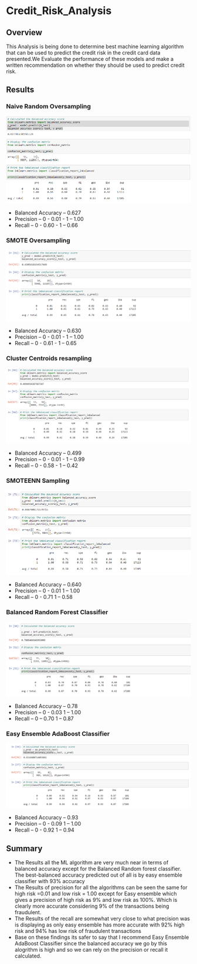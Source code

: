 # Credit_Risk_Analysis

## Overview
This Analysis is being done to determine best machine learning algorithm that can be used to predict the credit risk in the credit card data presented.We Evaluate the performance of these models and make a written recommendation on whether they should be used to predict credit risk.

## Results
### Naive Random Oversampling

![](naive_random_oversampling.png)

- Balanced Accuracy – 0.627
- Precision 	– 0 - 0.01 
	      	- 1 – 1.00
- Recall 	– 0 - 0.60
	 	- 1 – 0.66

### SMOTE Oversampling

![](smote_oversampling.png)

- Balanced Accuracy – 0.630
- Precision	– 0 - 0.01
	      	- 1 – 1.00
- Recall 	– 0 - 0.61
	 	- 1 – 0.65

### Cluster Centroids resampling

![](cluster_centroids_resampling.png)

- Balanced Accuracy – 0.499
- Precision 	– 0 - 0.01 
	      	- 1 – 0.99
- Recall 	– 0 - 0.58
	 	- 1 – 0.42

### SMOTEENN Sampling

![](smoteenn_resampling.png)

- Balanced Accuracy – 0.640
- Precision – 	0 - 0.01 
	      	    1 – 1.00
- Recall –  	  0 - 0.71
	 	          1 – 0.58

### Balanced Random Forest Classifier

![](balanced_randon_forest_classifier.png)

- Balanced Accuracy – 0.78
- Precision – 	0 - 0.03 
	      	    1 – 1.00
- Recall –  	  0 – 0.70
	 	          1 – 0.87

### Easy Ensemble AdaBoost Classifier

![](easy_ensemble_adaboost_classifier.png)

- Balanced Accuracy – 0.93
- Precision – 	0 - 0.09
	      	    1 – 1.00
- Recall –  	  0 - 0.92
	 	          1 – 0.94

## Summary
-	The Results all the ML algorithm are very much near in terms of balanced accuracy except for the Balanced Random forest classifier. The best-balanced accuracy predicted out of all is by easy ensemble classifier with 93% accuracy
-	The Results of precision for all the algorithms can be seen the same for high risk =0.01 and low risk = 1.00 except for Easy ensemble which gives a precision of high risk as 9% and low risk as 100%.  Which is clearly more accurate considering 9% of the transactions being fraudulent.
-	The Results of the recall are somewhat very close to what precision was is displaying as only easy ensemble has more accurate with 92% high risk and 94% has low risk of fraudulent transactions
-	Base on these findings its safer to say that I recommend Easy Ensemble AdaBoost Classifier since the balanced accuracy we go by this alogrithm is high and so we can rely on the precision or recall it calculated.
